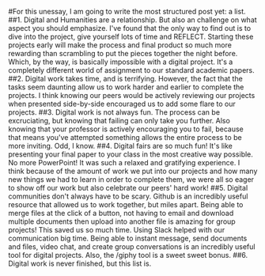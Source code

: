 #For this unessay, I am going to write the most structured post yet: a list. 
##1. 
Digital and Humanities are a relationship. But also an challenge on what aspect you should emphasize. I've found that the only way to find out is to dive into the project, give yourself lots of time and REFLECT. Starting these projects early will make the process and final product so much more rewarding than scrambling to put the pieces together the night before. Which, by the way, is basically impossible with a digital project. It's a completely different world of assignment to our standard academic papers. 
##2. 
Digital work takes time, and is terrifying. However, the fact that the tasks seem daunting allow us to work harder and earlier to complete the projects. I think knowing our peers would be actively reviewing our projects when presented side-by-side encouraged us to add some flare to our projects.
##3. 
Digital work is not always fun. The process can be excruciating, but knowing that failing can only take you further. Also knowing that your professor is actively encouraging you to fail, because that means you've attempted something allows the entire process to be more inviting. Odd, I know. 
##4. 
Digital fairs are so much fun! It's like presenting your final paper to your class in the most creative way possible. No more PowerPoint! It was such a relaxed and gratifying experience. I think because of the amount of work we put into our projects and how many new things we had to learn in order to complete them, we were all so eager to show off our work but also celebrate our peers' hard work!
##5. 
Digital communities don't always have to be scary. Github is an incredibly useful resource that allowed us to work together, but miles apart. Being able to merge files at the click of a button, not having to email and download multiple documents then upload into another file is amazing for group projects! This saved us so much time. Using Slack helped with our communication big time. Being able to instant message, send documents and files, video chat, and create group conversations is an incredibly useful tool for digital projects. Also, the /giphy tool is a sweet sweet bonus. 
##6. 
Digital work is never finished, but this list is. 
